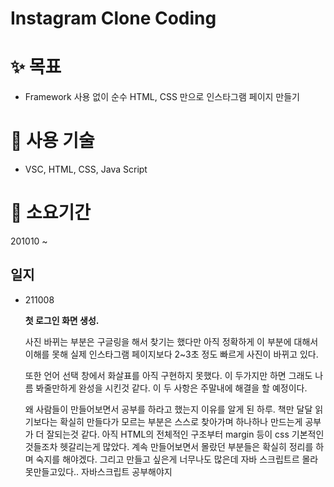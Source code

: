 # Instagram Clone Coding

# ✨ 목표

* Framework 사용 없이 순수 HTML, CSS 만으로 인스타그램 페이지 만들기



# **🧰 사용 기술**

* VSC, HTML, CSS, Java Script



# 📅 소요기간

201010 ~ 



## 일지

* 211008

  <strong>첫 로그인 화면 생성.</strong>

   사진 바뀌는 부분은 구글링을 해서 찾기는 했다만 아직 정확하게 이 부분에 대해서 이해를 못해 실제 인스타그램 페이지보다 2~3초 정도 빠르게 사진이 바뀌고 있다. 

  또한 언어 선택 창에서 화살표를 아직 구현하지 못했다. 이 두가지만 하면 그래도 나름 봐줄만하게 완성을 시킨것 같다. 이 두 사항은 주말내에 해결을 할 예정이다.

  왜 사람들이 만들어보면서 공부를 하라고 했는지 이유를 알게 된 하루. 책만 달달 읽기보다는 확실히 만들다가 모르는 부분은 스스로 찾아가며 하나하나 만드는게 공부가 더 잘되는것 같다. 아직 HTML의 전체적인 구조부터 margin 등이 css 기본적인것들조차 헷갈리는게 많았다. 계속 만들어보면서 몰랐던 부분들은 확실히 정리를 하며 숙지를 해야겠다.
  그리고 만들고 싶은게 너무나도 많은데 자바 스크립트르 몰라 못만들고있다.. 자바스크립트 공부해야지

  

  

  

  

